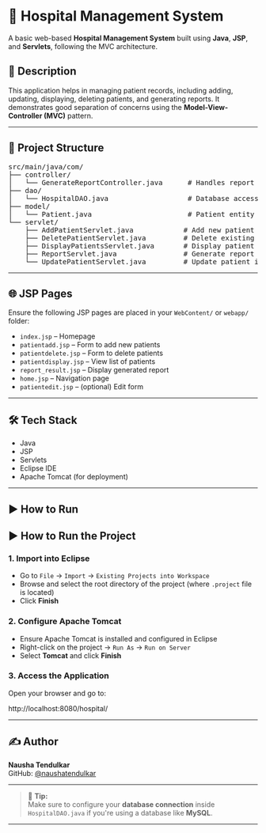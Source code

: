 # 🏥 Hospital Management System

A basic web-based **Hospital Management System** built using **Java**, **JSP**, and **Servlets**, following the MVC architecture.

## 📌 Description

This application helps in managing patient records, including adding, updating, displaying, deleting patients, and generating reports. It demonstrates good separation of concerns using the **Model-View-Controller (MVC)** pattern.

---

## 📁 Project Structure
<pre>
src/main/java/com/
├── controller/
│   └── GenerateReportController.java      # Handles report generation
├── dao/
│   └── HospitalDAO.java                   # Database access object for patients
├── model/
│   └── Patient.java                       # Patient entity class
└── servlet/
    ├── AddPatientServlet.java            # Add new patient
    ├── DeletePatientServlet.java         # Delete existing patient
    ├── DisplayPatientsServlet.java       # Display patient list
    ├── ReportServlet.java                # Generate report
    └── UpdatePatientServlet.java         # Update patient info
</pre>
---

## 🌐 JSP Pages

Ensure the following JSP pages are placed in your `WebContent/` or `webapp/` folder:

- `index.jsp` – Homepage
- `patientadd.jsp` – Form to add new patients
- `patientdelete.jsp` – Form to delete patients
- `patientdisplay.jsp` – View list of patients
- `report_result.jsp` – Display generated report
- `home.jsp` – Navigation page
- `patientedit.jsp` – (optional) Edit form

---

## 🛠️ Tech Stack

- Java
- JSP
- Servlets
- Eclipse IDE
- Apache Tomcat (for deployment)

---

## ▶️ How to Run

## ▶️ How to Run the Project

### 1. Import into Eclipse

- Go to `File` → `Import` → `Existing Projects into Workspace`
- Browse and select the root directory of the project (where `.project` file is located)
- Click **Finish**

### 2. Configure Apache Tomcat

- Ensure Apache Tomcat is installed and configured in Eclipse
- Right-click on the project → `Run As` → `Run on Server`
- Select **Tomcat** and click **Finish**

### 3. Access the Application

Open your browser and go to:

http://localhost:8080/hospital/

---

## ✍️ Author

**Nausha Tendulkar**  
GitHub: [@naushatendulkar](https://github.com/naushatendulkar)

---

> 📌 **Tip:**  
Make sure to configure your **database connection** inside `HospitalDAO.java` if you're using a database like **MySQL**.

---



